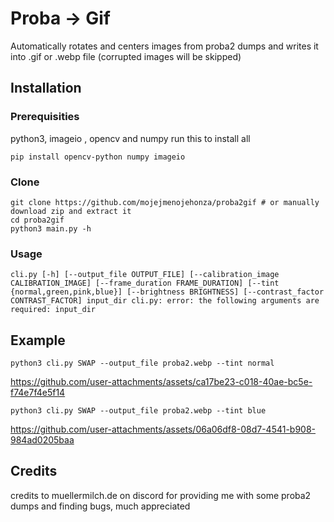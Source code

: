 # Proba -> Gif
Automatically rotates and centers images from proba2 dumps and writes it into .gif or .webp file (corrupted images will be skipped)
## Installation
### Prerequisities
python3, imageio , opencv and numpy
run this to install all

`pip install opencv-python numpy imageio`
### Clone
```
git clone https://github.com/mojejmenojehonza/proba2gif # or manually download zip and extract it
cd proba2gif
python3 main.py -h
```
### Usage
`cli.py [-h] [--output_file OUTPUT_FILE] [--calibration_image CALIBRATION_IMAGE] [--frame_duration FRAME_DURATION] [--tint {normal,green,pink,blue}] [--brightness BRIGHTNESS] [--contrast_factor CONTRAST_FACTOR] input_dir
cli.py: error: the following arguments are required: input_dir`
## Example
`python3 cli.py SWAP --output_file proba2.webp --tint normal`

https://github.com/user-attachments/assets/ca17be23-c018-40ae-bc5e-f74e7f4e5f14

`python3 cli.py SWAP --output_file proba2.webp --tint blue`

https://github.com/user-attachments/assets/06a06df8-08d7-4541-b908-984ad0205baa

## Credits
credits to muellermilch.de on discord for providing me with some proba2 dumps and finding bugs, much appreciated
